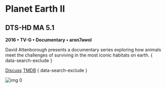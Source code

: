 # Planet Earth II

## DTS-HD MA 5.1

**2016 • TV-G • Documentary • aron7awol**

David Attenborough presents a documentary series exploring how animals meet the challenges of surviving in the most iconic habitats on earth.
{ data-search-exclude }

[Discuss](https://www.avsforum.com/threads/bass-eq-for-filtered-movies.2995212/post-56885188)  [TMDB](https://www.themoviedb.org/movie/68595)
{ data-search-exclude }

![img 0](https://i.imgur.com/yqdwjcD.jpg)

